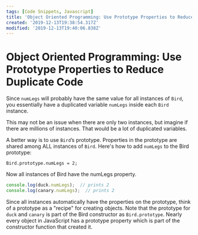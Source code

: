 ```yaml
---
tags: [Code Snippets, Javascript]
title: 'Object Oriented Programming: Use Prototype Properties to Reduce Duplicate Code'
created: '2019-12-13T19:38:54.317Z'
modified: '2019-12-13T19:40:06.838Z'
---
```


Object Oriented Programming: Use Prototype Properties to Reduce Duplicate Code
==============================================================================

Since ```numLegs``` will probably have the same value for all instances of ```Bird```, you essentially have a duplicated variable ```numLegs``` inside each ```Bird``` instance.

This may not be an issue when there are only two instances, but imagine if there are millions of instances. That would be a lot of duplicated variables.

A better way is to use ```Bird```’s prototype. Properties in the prototype are shared among ALL instances of ```Bird```. Here's how to add ```numLegs``` to the Bird prototype:

```Bird.prototype.numLegs = 2;```

Now all instances of Bird have the numLegs property.
``` javascript
console.log(duck.numLegs);  // prints 2
console.log(canary.numLegs);  // prints 2
```

Since all instances automatically have the properties on the prototype, think of a prototype as a "recipe" for creating objects. Note that the prototype for ```duck``` and ```canary``` is part of the Bird constructor as ```Bird.prototype```. Nearly every object in JavaScript has a prototype property which is part of the constructor function that created it.

